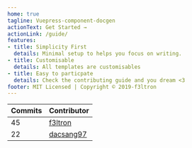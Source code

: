 ```yaml
---
home: true
tagline: Vuepress-component-docgen
actionText: Get Started →
actionLink: /guide/
features:
- title: Simplicity First
  details: Minimal setup to helps you focus on writing.
- title: Customisable
  details: All templates are customisables
- title: Easy to particpate
  details: Check the contributing guide and you dream <3 
footer: MIT Licensed | Copyright © 2019-f3ltron
---
```


<!-- ⛔️ AUTO-GENERATED-CONTENT:START (CONTRIBUTORS) -->
| **Commits** | **Contributor** |  
| --- | --- |  
| 45 | [f3ltron](https://github.com/f3ltron) |  
| 22 | [dacsang97](https://github.com/dacsang97) |  

<!-- ⛔️ AUTO-GENERATED-CONTENT:END -->